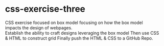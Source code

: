 # css-exercise-three
CSS exercise focused on box model focusing on how the box model impacts the design of webpages.  
Establish the ability to craft designs leveraging the box model
Then use CSS & HTML to construct grid
Finally push the HTML & CSS to a GitHub Repo.
